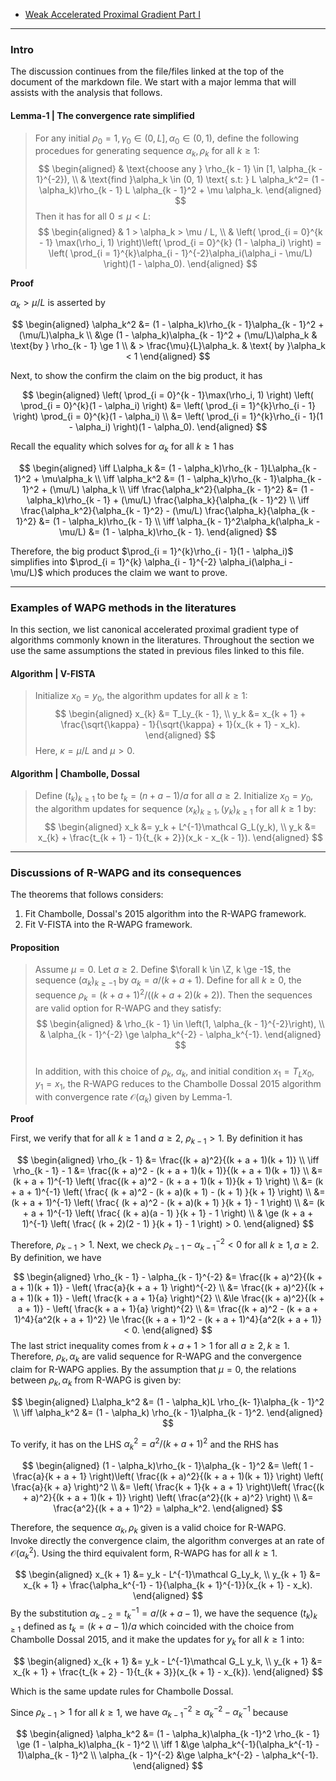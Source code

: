 - [Weak Accelerated Proximal Gradient Part I](Weak%20Accelerated%20Proximal%20Gradient%20Part%20I.md)


---
### **Intro**
The discussion continues from the file/files linked at the top of the document of the markdown file. 
We start with a major lemma that will assists with the analysis that follows. 

#### **Lemma-1 | The convergence rate simplified**
> For any initial $\rho_0 = 1, \gamma_0 \in (0, L], \alpha_0 \in (0, 1)$, define the following procedues for generating sequence $\alpha_k, \rho_k$ for all $k \ge 1$: 
> $$
> \begin{aligned}
>     & \text{choose any } \rho_{k - 1} \in [1, \alpha_{k - 1}^{-2}), 
>     \\
>     & 
>     \text{find }\alpha_k \in (0, 1) \text{ s.t: } L \alpha_k^2= (1 - \alpha_k)\rho_{k - 1} L \alpha_{k - 1}^2 + \mu \alpha_k. 
> \end{aligned}
> $$
> Then it has for all $0 \le \mu < L$: 
> $$
> \begin{aligned}
>     & 1 > \alpha_k > \mu / L,
>     \\
>     & \left(
>         \prod_{i = 0}^{k - 1} \max(\rho_i, 1)
>     \right)\left(
>         \prod_{i = 0}^{k} (1 - \alpha_i)
>     \right)
>     = 
>     \left(
>         \prod_{i = 1}^{k}\alpha_{i - 1}^{-2}\alpha_i(\alpha_i - \mu/L)
>     \right)(1 - \alpha_0). 
> \end{aligned}
> $$

**Proof**

$\alpha_k > \mu/L$ is asserted by 

$$
\begin{aligned}
    \alpha_k^2 &= 
    (1 - \alpha_k)\rho_{k - 1}\alpha_{k - 1}^2 + (\mu/L)\alpha_k
    \\
    &\ge (1 - \alpha_k)\alpha_{k - 1}^2 + (\mu/L)\alpha_k 
    & \text{by } \rho_{k - 1} \ge 1
    \\
    & > \frac{\mu}{L}\alpha_k.
    & \text{ by }\alpha_k < 1
\end{aligned}
$$

Next, to show the confirm the claim on the big product, it has 

$$
\begin{aligned}
    \left(
        \prod_{i = 0}^{k - 1}\max(\rho_i, 1)
    \right)
    \left(
        \prod_{i = 0}^{k}(1 - \alpha_i)
    \right)
    &= 
    \left(
        \prod_{i = 1}^{k}\rho_{i - 1}
    \right)
        \prod_{i = 0}^{k}(1 - \alpha_i)
    \\
    &= 
    \left(
        \prod_{i = 1}^{k}\rho_{i - 1}(1 - \alpha_i)
    \right)(1 - \alpha_0). 
\end{aligned}
$$

Recall the equality which solves for $\alpha_k$ for all $k \ge 1$ has 

$$
\begin{aligned}
    \iff 
    L\alpha_k &= (1 - \alpha_k)\rho_{k - 1}L\alpha_{k - 1}^2 + \mu\alpha_k
    \\
    \iff 
    \alpha_k^2 &= (1 - \alpha_k)\rho_{k - 1}\alpha_{k - 1}^2 + (\mu/L) \alpha_k
    \\
    \iff 
    \frac{\alpha_k^2}{\alpha_{k - 1}^2} 
    &= 
    (1 - \alpha_k)\rho_{k - 1} + (\mu/L) \frac{\alpha_k}{\alpha_{k - 1}^2}
    \\
    \iff 
    \frac{\alpha_k^2}{\alpha_{k - 1}^2} 
    - (\mu/L) \frac{\alpha_k}{\alpha_{k - 1}^2}
    &= 
    (1 - \alpha_k)\rho_{k - 1}
    \\
    \iff 
    \alpha_{k - 1}^2\alpha_k(\alpha_k - \mu/L) &= (1 - \alpha_k)\rho_{k - 1}. 
\end{aligned}
$$

Therefore, the big product $\prod_{i = 1}^{k}\rho_{i - 1}(1 - \alpha_i)$ simplifies into $\prod_{i = 1}^{k} \alpha_{i - 1}^{-2} \alpha_i(\alpha_i - \mu/L)$ which produces the claim we want to prove. 

---
### **Examples of WAPG methods in the literatures**

In this section, we list canonical accelerated proximal gradient type of algorithms commonly known in the literatures. 
Throughout the section we use the same assumptions the stated in previous files linked to this file. 


#### **Algorithm | V-FISTA**
> Initialize $x_0 = y_0$, the algorithm updates for all $k \ge 1$: 
> $$
> \begin{aligned}
>     x_{k} &= T_Ly_{k - 1}, 
>     \\
>     y_k &= 
>     x_{k + 1} + \frac{\sqrt{\kappa} - 1}{\sqrt{\kappa} + 1}(x_{k + 1} - x_k). 
> \end{aligned}
> $$
> Here, $\kappa = \mu /L$ and $\mu > 0$. 

#### **Algorithm | Chambolle, Dossal**
> Define $(t_k)_{k \ge 1}$ to be $t_k = (n + a - 1)/a$ for all $a \ge 2$. 
> Initialize $x_0 = y_0$, the algorithm updates for sequence $(x_k)_{k \ge 1}, (y_k)_{k \ge1}$ for all $k \ge 1$ by: 
> $$
> \begin{aligned}
>    x_k &= y_k + L^{-1}\mathcal G_L(y_k),  \\
>    y_k &= x_{k} + \frac{t_{k + 1} - 1}{t_{k + 2}}(x_k - x_{k - 1}).     
> \end{aligned}
> $$



---
### **Discussions of R-WAPG and its consequences**

The theorems that follows considers:
1. Fit Chambolle, Dossal's 2015 algorithm into the R-WAPG framework. 
2. Fit V-FISTA into the R-WAPG framework.


#### **Proposition**
> Assume $\mu = 0$. 
> Let $a \ge 2$. 
> Define $\forall k \in \Z, k \ge -1$, the sequence $(\alpha_k)_{k \ge -1}$ by $\alpha_k = a /(k + a + 1)$. 
> Define for all $k \ge 0$, the sequence $\rho_k = (k + a + 1)^2/((k + a + 2)(k + 2))$. 
> Then the sequences are valid option for R-WAPG  and they satisfy: 
> $$
> \begin{aligned}
>     & 
>     \rho_{k - 1} \in \left(1, \alpha_{k - 1}^{-2}\right), 
>     \\ 
>     & \alpha_{k - 1}^{-2} \ge \alpha_k^{-2} - \alpha_k^{-1}. 
> \end{aligned}
> $$  
> In addition, with this choice of $\rho_k$, $\alpha_k$, and initial condition $x_1 = T_L x_0$, $y_1 = x_1$, the R-WAPG reduces to the Chambolle Dossal 2015 algorithm with convergence rate $\mathcal O(\alpha_k)$ given by Lemma-1. 


**Proof**

First, we verify that for all $k \ge 1$ and $a \ge 2$, $\rho_{k - 1} > 1$. 
By definition it has

$$
\begin{aligned}
    \rho_{k - 1} 
    &= \frac{(k + a)^2}{(k + a + 1)(k + 1)}
    \\
    \iff 
    \rho_{k - 1} - 1
    &= 
    \frac{(k + a)^2 - (k + a + 1)(k + 1)}{(k + a + 1)(k + 1)}
    \\
    &= 
    (k + a + 1)^{-1} 
    \left(
        \frac{(k + a)^2 - (k + a + 1)(k + 1)}{k + 1}
    \right)
    \\
    &= 
    (k + a + 1)^{-1} 
    \left(
        \frac{
            (k + a)^2 - (k + a)(k + 1) - (k + 1)
        }{k + 1}
    \right)
    \\
    &= 
    (k + a + 1)^{-1} 
    \left(
        \frac{
            (k + a)^2 - (k + a)(k + 1)
        }{k + 1} 
        - 1
    \right)
    \\
    &= 
    (k + a + 1)^{-1} 
    \left(
        \frac{
            (k + a)(a - 1)
        }{k + 1} 
        - 1
    \right)
    \\
    & \ge 
    (k + a + 1)^{-1} 
    \left(
        \frac{
            (k + 2)(2 - 1)
        }{k + 1} 
        - 1
    \right) > 0. 
\end{aligned}
$$

Therefore, $\rho_{k - 1} > 1$. 
Next, we check $\rho_{k - 1} - \alpha_{k - 1}^{-2} < 0$ for all $k \ge 1, a \ge 2$. 
By definition, we have 

$$
\begin{aligned}
    \rho_{k - 1} - \alpha_{k - 1}^{-2} &= 
    \frac{(k + a)^2}{(k + a + 1)(k + 1)} - \left(
        \frac{a}{k + a + 1}
    \right)^{-2}
    \\
    &= 
    \frac{(k + a)^2}{(k + a + 1)(k + 1)} - \left(
        \frac{k + a + 1}{a}
    \right)^{2}
    \\
    &\le 
    \frac{(k + a)^2}{(k + a + 1)} - \left(
        \frac{k + a + 1}{a}
    \right)^{2}
    \\
    &= \frac{(k + a)^2 - (k + a + 1)^4}{a^2(k + a + 1)^2}
    \le 
    \frac{(k + a + 1)^2 - (k + a + 1)^4}{a^2(k + a + 1)}
    < 0. 
\end{aligned}
$$
The last strict inequality comes from $k + a + 1 > 1$ for all $a\ge 2, k \ge 1$. 
Therefore, $\rho_k, \alpha_k$ are valid sequence for R-WAPG and the convergence claim for R-WAPG applies. 
By the assumption that $\mu = 0$, the relations between $\rho_k, \alpha_k$ from R-WAPG is given by: 

$$
\begin{aligned}
    L\alpha_k^2 &= (1 - \alpha_k)L \rho_{k- 1}\alpha_{k - 1}^2
    \\
    \iff 
    \alpha_k^2 &= (1 - \alpha_k) \rho_{k - 1}\alpha_{k - 1}^2. 
\end{aligned}
$$

To verify, it has on the LHS $\alpha_k^2 = a^2/(k + a + 1)^2$ and the RHS has 

$$
\begin{aligned}
    (1 - \alpha_k)\rho_{k - 1}\alpha_{k - 1}^2 
    &= 
    \left(
        1 - \frac{a}{k + a + 1}
    \right)\left(
        \frac{(k + a)^2}{(k + a + 1)(k + 1)}
    \right)
    \left(
        \frac{a}{k + a}
    \right)^2
    \\
    &= \left(
        \frac{k + 1}{k + a + 1}
    \right)\left(
        \frac{(k + a)^2}{(k + a + 1)(k + 1)}
    \right)
    \left(
        \frac{a^2}{(k + a)^2}
    \right)
    \\
    &= \frac{a^2}{(k + a + 1)^2} = \alpha_k^2. 
\end{aligned}
$$

Therefore, the sequence $\alpha_k, \rho_k$ given is a valid choice for R-WAPG.  
Invoke directly the convergence claim, the algorithm converges at an rate of $\mathcal O(\alpha_k^2)$. 
Using the third equivalent form, R-WAPG has for all $k \ge 1$. 

$$
\begin{aligned}
    x_{k + 1} &= y_k - L^{-1}\mathcal G_Ly_k, 
    \\
    y_{k + 1} &= 
    x_{k + 1} + 
    \frac{\alpha_k^{-1} - 1}{\alpha_{k + 1}^{-1}}(x_{k + 1} - x_k). 
\end{aligned}
$$
By the substitution $\alpha_{k - 2} = t_{k}^{-1}=a/(k + a -1)$, we have the sequence $(t_k)_{k \ge1}$ defined as $t_k = (k + a - 1)/a$ which coincided with the choice from Chambolle Dossal 2015, and it make the updates for $y_{k}$ for all $k \ge 1$ into: 

$$
\begin{aligned}
    x_{k + 1} &= y_k - L^{-1}\mathcal G_L y_k, 
    \\
    y_{k + 1} &= x_{k + 1} + \frac{t_{k + 2} - 1}{t_{k + 3}}(x_{k + 1} - x_{k}). 
\end{aligned}
$$

Which is the same update rules for Chambolle Dossal. 


Since $\rho_{k - 1} > 1$ for all $k \ge 1$, we have $\alpha_{k - 1}^{-2} \ge \alpha_k^{-2} - \alpha_k^{-1}$ because 

$$
\begin{aligned}
    \alpha_k^2 &= (1 - \alpha_k)\alpha_{k -1}^2 \rho_{k - 1} 
    \ge (1 - \alpha_k)\alpha_{k - 1}^2
    \\
    \iff 1 &\ge 
    \alpha_k^{-1}(\alpha_k^{-1} - 1)\alpha_{k - 1}^2
    \\
    \alpha_{k - 1}^{-2} &\ge 
    \alpha_k^{-2} - \alpha_k^{-1}. 
\end{aligned}
$$
